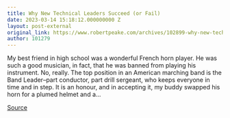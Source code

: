 ```yaml
---
title: Why New Technical Leaders Succeed (or Fail)
date: 2023-03-14 15:18:12.000000000 Z
layout: post-external
original_link: https://www.robertpeake.com/archives/102899-why-new-technical-leaders-succeed-or-fail.html
author: 101279
---
```


My best friend in high school was a wonderful French horn player. He was such a good musician, in fact, that he was banned from playing his instrument. No, really. The top position in an American marching band is the Band Leader–part conductor, part drill sergeant, who keeps everyone in time and in step. It is an honour, and in accepting it, my buddy swapped his horn for a plumed helmet and a...

[Source](https://www.robertpeake.com/archives/102899-why-new-technical-leaders-succeed-or-fail.html)


